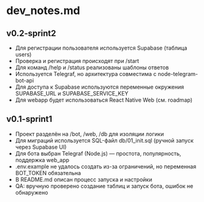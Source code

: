 # dev_notes.md

## v0.2-sprint2

- Для регистрации пользователя используется Supabase (таблица users)
- Проверка и регистрация происходят при /start
- Для команд /help и /status реализованы шаблоны ответов
- Используется Telegraf, но архитектура совместима с node-telegram-bot-api
- Для доступа к Supabase используются переменные окружения SUPABASE_URL и SUPABASE_SERVICE_KEY
- Для webapp будет использоваться React Native Web (см. roadmap)

## v0.1-sprint1

- Проект разделён на /bot, /web, /db для изоляции логики
- Для миграций используется SQL-файл db/01_init.sql (ручной запуск через Supabase UI)
- Для бота выбран Telegraf (Node.js) — простота, популярность, поддержка web_app
- .env.example не удалось создать из-за ограничений, но переменная BOT_TOKEN обязательна
- В README.md описан процесс запуска и настройки
- QA: вручную проверено создание таблиц и запуск бота, ошибок не обнаружено 